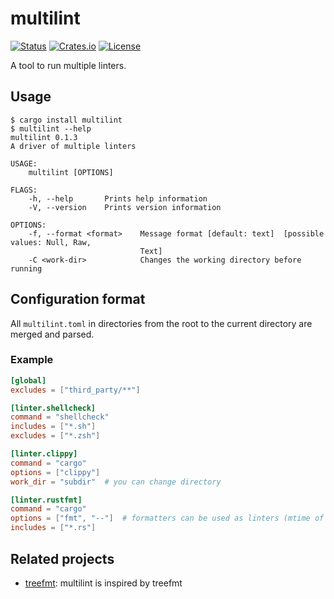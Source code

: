 # multilint

[![Status](https://img.shields.io/github/actions/workflow/status/regen100/multilint/rust.yml)](https://github.com/regen100/multilint/actions/workflows/rust.yml)
[![Crates.io](https://img.shields.io/crates/v/multilint)](https://crates.io/crates/multilint)
[![License](https://img.shields.io/github/license/regen100/multilint)](https://github.com/regen100/multilint/blob/main/LICENSE)

A tool to run multiple linters.

## Usage

    $ cargo install multilint
    $ multilint --help
    multilint 0.1.3
    A driver of multiple linters

    USAGE:
        multilint [OPTIONS]

    FLAGS:
        -h, --help       Prints help information
        -V, --version    Prints version information

    OPTIONS:
        -f, --format <format>    Message format [default: text]  [possible values: Null, Raw,
                                 Text]
        -C <work-dir>            Changes the working directory before running

## Configuration format

All `multilint.toml` in directories from the root to the current directory are merged and parsed.

### Example

```toml
[global]
excludes = ["third_party/**"]

[linter.shellcheck]
command = "shellcheck"
includes = ["*.sh"]
excludes = ["*.zsh"]

[linter.clippy]
command = "cargo"
options = ["clippy"]
work_dir = "subdir"  # you can change directory

[linter.rustfmt]
command = "cargo"
options = ["fmt", "--"]  # formatters can be used as linters (mtime of the files are checked if `check_hash` is false)
includes = ["*.rs"]
```

## Related projects

*   [treefmt](https://github.com/numtide/treefmt): multilint is inspired by treefmt
